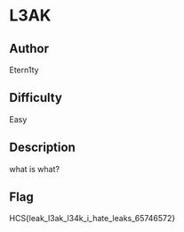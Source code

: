 # L3AK

## Author

Etern1ty

## Difficulty

Easy

## Description

what is what?

## Flag

HCS{leak_l3ak_l34k_i_hate_leaks_65746572}
